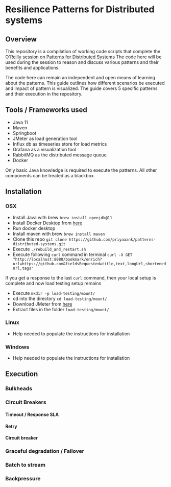 # Resilience Patterns for Distributed systems

## Overview

This repository is a compilation of working code scripts that complete the [O'Reilly session on Patterns for Distributed Systems](https://learning.oreilly.com/live-events/design-patterns-for-distributed-systems/0636920061982/0636920061981/) The code here will be used during the session to reason and discuss various patterns and their benefits and applications. 

The code here can remain an independent and open means of learning about the patterns. This guide outlines how different scenarios be executed and impact of pattern is visualized. The guide covers 5 specific patterns and their execution in the repository. 

## Tools / Frameworks used

* Java 11
* Maven
* Springboot 
* JMeter as load generation tool
* Influx db as timeseries store for load metrics
* Grafana as a visualization tool
* RabbitMQ as the distributed message queue
* Docker

Only basic Java knowledge is required to execute the patterns. All other components can be treated as a blackbox. 

## Installation

### OSX
* Install Java with brew `brew install openjdk@11`
* Install Docker Desktop from [here](https://hub.docker.com/editions/community/docker-ce-desktop-mac)
* Run docker desktop
* Install maven with brew `brew install maven`
* Clone this repo `git clone https://github.com/priyaaank/patterns-distributed-systems.git` 
* Execute `./rebuild_and_restart.sh`
* Execute following `curl` command in terminal 
  `curl -X GET "http://localhost:8080/bookmark/enrich?url=https://github.com&fieldsRequested=title,text,longUrl,shortenedUrl,tags"`

If you get a response to the last `curl` command, then your local setup is complete and now load testing setup remains

* Execute `mkdir -p load-testing/mount/`
* cd into the directory `cd load-testing/mount/`
* Download JMeter from [here](https://dlcdn.apache.org//jmeter/binaries/apache-jmeter-5.4.3.tgz)
* Extract files in the folder `load-testing/mount/`

### Linux

* Help needed to populate the instructions for installation


### Windows 

* Help needed to populate the instructions for installation


## Execution


### Bulkheads

### Circuit Breakers

#### Timeout / Response SLA

#### Retry

#### Circuit breaker

### Graceful degradation / Failover

### Batch to stream

### Backpressure



